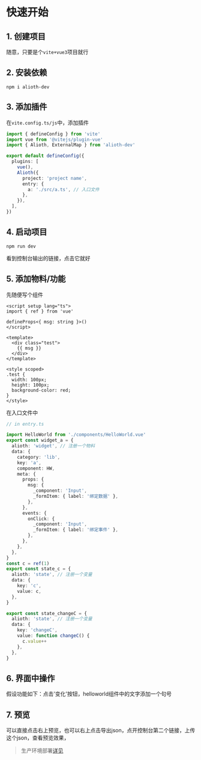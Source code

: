 # 快速开始

## 1. 创建项目
   随意，只要是个`vite+vue3`项目就行

## 2. 安装依赖

```shell
npm i alioth-dev
```

## 3. 添加插件
   在`vite.config.ts/js`中，添加插件

```ts
import { defineConfig } from 'vite'
import vue from '@vitejs/plugin-vue'
import { Alioth, ExternalMap } from 'alioth-dev'

export default defineConfig({
  plugins: [
    vue(),
    Alioth({
      project: 'project name',
      entry: {
        a: './src/a.ts', // 入口文件
      },
    }),
  ],
})
```

## 4. 启动项目

```shell
npm run dev
```

看到控制台输出的链接，点击它就好

## 5. 添加物料/功能
先随便写个组件

```vue
<script setup lang="ts">
import { ref } from 'vue'

defineProps<{ msg: string }>()
</script>

<template>
  <div class="test">
    {{ msg }}
  </div>
</template>

<style scoped>
.test {
  width: 100px;
  height: 100px;
  background-color: red;
}
</style>
```

在入口文件中
```ts
// in entry.ts

import HelloWorld from './components/HelloWorld.vue'
export const widget_a = {
  alioth: 'widget', // 注册一个物料
  data: {
    category: 'lib',
    key: 'a',
    component: HW,
    meta: {
      props: {
        msg: {
          _component: 'Input',
          _formItem: { label: '绑定数据' },
        },
      },
      events: {
        onClick: {
          _component: 'Input',
          _formItem: { label: '绑定事件' },
        },
      },
    },
  },
}
const c = ref(1)
export const state_c = {
  alioth: 'state', // 注册一个变量
  data: {
    key: 'c',
    value: c,
  },
}

export const state_changeC = {
  alioth: 'state', // 注册一个变量
  data: {
    key: 'changeC',
    value: function changeC() {
      c.value++
    },
  },
}
```




## 6. 界面中操作
假设功能如下：点击'变化'按钮，helloworld组件中的文字添加一个句号


## 7. 预览
可以直接点击右上预览，也可以右上点击导出json，点开控制台第二个链接，上传这个json，查看预览效果，


> 生产环境部署[详见](./deploy.md)